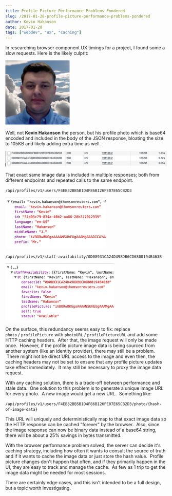 ```yaml
---
title: Profile Picture Performance Problems Pondered
slug: /2017-01-28-profile-picture-performance-problems-pondered
author: Kevin Hakanson
date: 2017-01-28
tags: ["webdev", "ux", "caching"]
---
```

In researching browser component UX timings for a project, I found some a slow requests. Here is the likely culprit:

![Kevin Hakanson profile picture](images/pastedImage_4.png)

Well, not **Kevin Hakanson** the person, but his profile photo which is base64 encoded and included in the body of the JSON response, bloating the size to 105KB and likely adding extra time as well.

![](images/pastedImage_1.png)

That exact same image data is included in multiple responses; both from different endpoints and repeated calls to the same endpoint.

`/api/profiles/v1/users/F4EB32BB5B1D4F86B126FE07E65CB2D3`

![](images/pastedImage_3.png)

`/api/profiles/v1/staff-availability/0D08931CA24D498DB6CD6800194B463B`

![](images/pastedImage_2.png)

On the surface, this redundancy seems easy to fix: replace `photo` / `profilePicture` with `photoURL` / `profilePictureURL` and add some HTTP caching headers.  After that, the image request will only be made once.  However, if the profile picture image data is being sourced from another system (like an identity provider), there may still be a problem.  There might not be direct URL access to the image and even then, the caching headers may not be set to ensure that any profile picture updates take effect immediately.  It may still be necessary to proxy the image data request.

With any caching solution, there is a trade-off between performance and stale data.  One solution to this problem is to generate a unique image URL for every photo.  A new image would get a new URL.  Something like:

`/api/profiles/v1/users/F4EB32BB5B1D4F86B126FE07E65CB2D3/photo/{hash-of-image-data}`

This URL will uniquely and deterministically map to that exact image data so the HTTP response can be cached "forever" by the browser.  Also, since the image response can now be binary data instead of a base64 string, there will be about a 25% savings in bytes transmitted.

With the browser performance problem solved, the server can decide it's caching strategy, including how often it wants to consult the source of truth and if it wants to cache the image data or just store the hash value.  Profile picture changes don't happen that often, and if they primarily happen in the UI, they are easy to track and manage the cache.  As few as 1 trip to get the image data might be needed for most sessions.

There are certainly edge cases, and this isn't intended to be a full design, but a topic worth investigating.